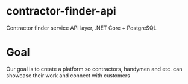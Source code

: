 # contractor-finder-api
Contractor finder service API layer, .NET Core + PostgreSQL

# Goal
Our goal is to create a platform so contractors, handymen and etc. can showcase their work and connect with customers